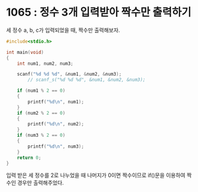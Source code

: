 # 1065 : 정수 3개 입력받아 짝수만 출력하기
세 정수 a, b, c가 입력되었을 때, 짝수만 출력해보자.

```c
#include<stdio.h>

int main(void)
{
	int num1, num2, num3;

	scanf("%d %d %d", &num1, &num2, &num3);
		// scanf_s("%d %d %d", &num1, &num2, &num3);

	if (num1 % 2 == 0)
	{
		printf("%d\n", num1);
	}
	if (num2 % 2 == 0)
	{
		printf("%d\n", num2);
	}
	if (num3 % 2 == 0)
	{
		printf("%d\n", num3);
	}
	return 0;
}
```
입력 받은 세 정수를 2로 나누었을 때 나머지가 0이면 짝수이므로 if()문을 이용하여 짝수인 경우만 출력해주었다.